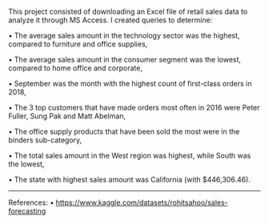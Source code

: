 This project consisted of downloading an Excel file of retail sales data to analyze it through MS Access. I created queries to determine:

•	The average sales amount in the technology sector was the highest, compared to furniture and office supplies,

•	The average sales amount in the consumer segment was the lowest, compared to home office and corporate,

•	September was the month with the highest count of first-class orders in 2018,

•	 The 3 top customers that have made orders most often in 2016 were Peter Fuller, Sung Pak and Matt Abelman,

•	The office supply products that have been sold the most were in the binders sub-category,

•	The total sales amount in the West region was highest, while South was the lowest,

•	The state with highest sales amount was California (with $446,306.46).

------------------------

References:
•	https://www.kaggle.com/datasets/rohitsahoo/sales-forecasting

